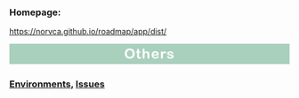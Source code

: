 ### Homepage:

https://norvca.github.io/roadmap/app/dist/

![others](./img/others.png)

### [Environments](https://github.com/norvca/environments#environments), [Issues](https://github.com/norvca/issues#issues)
